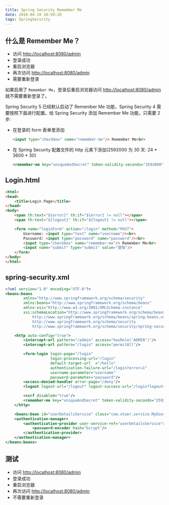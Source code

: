 ```yaml
---
title: Spring Security Remember Me
date: 2016-04-10 10:59:20
tags: SpringSecurity
---
```


## 什么是 Remember Me？

* 访问 <http://localhost:8080/admin> 
* 登录成功
* 重启浏览器
* 再次访问 <http://localhost:8080/admin>
* 需要重新登录

如果启用了 `Remember Me`，登录后重启浏览器访问 <http://localhost:8080/admin> 就不需要重新登录了。

<!--more-->

Spring Security 5 已经默认启动了 Remember Me 功能，Spring Security 4 需要按照下面进行配置。给 Spring Security 添加 Remember Me 功能，只需要 2 步:

* 在登录的 form 表单里添加

    ```html
    <input type="checkbox" name="remember-me"/> Remember Me<br>
    ```
* 在 Spring Security 配置文件的 http 元素下添加(2592000 为 30 天: 24 \* 3600 \* 30)

    ```xml
    <remember-me key="uniqueAndSecret" token-validity-seconds="2592000"/>
    ```

## Login.html

```html
<html>
<head>
    <title>Login Page</title>
</head>
<body>
    <span th:text="${error}" th:if="${error} != null"></span>
    <span th:text="${logout}" th:if="${logout} != null"></span>

    <form name="loginForm" action="/login" method="POST">
        Username: <input type="text" name="username"/><br>
        Password: <input type="password" name="password"/><br>
        <input type="checkbox" name="remember-me"/> Remember Me<br>
        <input name="submit" type="submit" value="登陆"/>
    </form>
</body>
</html>
```

## spring-security.xml
```xml
<?xml version="1.0" encoding="UTF-8"?>
<beans:beans
        xmlns="http://www.springframework.org/schema/security"
        xmlns:beans="http://www.springframework.org/schema/beans"
        xmlns:xsi="http://www.w3.org/2001/XMLSchema-instance"
        xsi:schemaLocation="http://www.springframework.org/schema/beans
            http://www.springframework.org/schema/beans/spring-beans.xsd
            http://www.springframework.org/schema/security
            http://www.springframework.org/schema/security/spring-security.xsd">

    <http auto-config="true">
        <intercept-url pattern="/admin" access="hasRole('ADMIN')"/>
        <intercept-url pattern="/login" access="permitAll"/>

        <form-login login-page="/login"
                    login-processing-url="/login"
                    default-target-url  ="/hello"
                    authentication-failure-url="/login?error=1"
                    username-parameter="username"
                    password-parameter="password"/>
        <access-denied-handler error-page="/deny"/>
        <logout logout-url="/logout" logout-success-url="/login?logout=1"/>

        <csrf disabled="true"/>
        <remember-me key="uniqueAndSecret" token-validity-seconds="2592000"/>
    </http>

    <beans:bean id="userDetailsService" class="com.xtuer.service.MyUserDetailsService"/>
    <authentication-manager>
        <authentication-provider user-service-ref="userDetailsService">
            <password-encoder hash="bcrypt"/>
        </authentication-provider>
    </authentication-manager>
</beans:beans>
```

## 测试
* 访问 <http://localhost:8080/admin> 
* 登录成功
* 重启浏览器
* 再次访问 <http://localhost:8080/admin>
* 不需要重新登录
